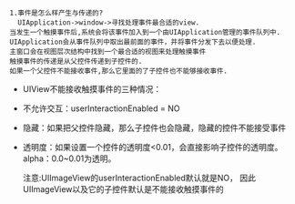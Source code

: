 	1.事件是怎么样产生与传递的?
      UIApplication->window->寻找处理事件最合适的view.
	当发生一个触摸事件后,系统会将该事件加入到一个由UIApplication管理的事件队列中.
	UIApplication会从事件队列中取出最前面的事件，并将事件分发下去以便处理.
	主窗口会在视图层次结构中找到一个最合适的视图来处理触摸事件
	触摸事件的传递是从父控件传递到子控件的.
	如果一个父控件不能接收事件,那么它里面的了子控件也不能够接收事件.


- UIView不能接收触摸事件的三种情况：
 - 不允许交互：userInteractionEnabled = NO
 - 隐藏：如果把父控件隐藏，那么子控件也会隐藏，隐藏的控件不能接受事件
 - 透明度：如果设置一个控件的透明度<0.01，会直接影响子控件的透明度。alpha：0.0~0.01为透明。

     注意:UIImageView的userInteractionEnabled默认就是NO，
			因此UIImageView以及它的子控件默认是不能接收触摸事件的